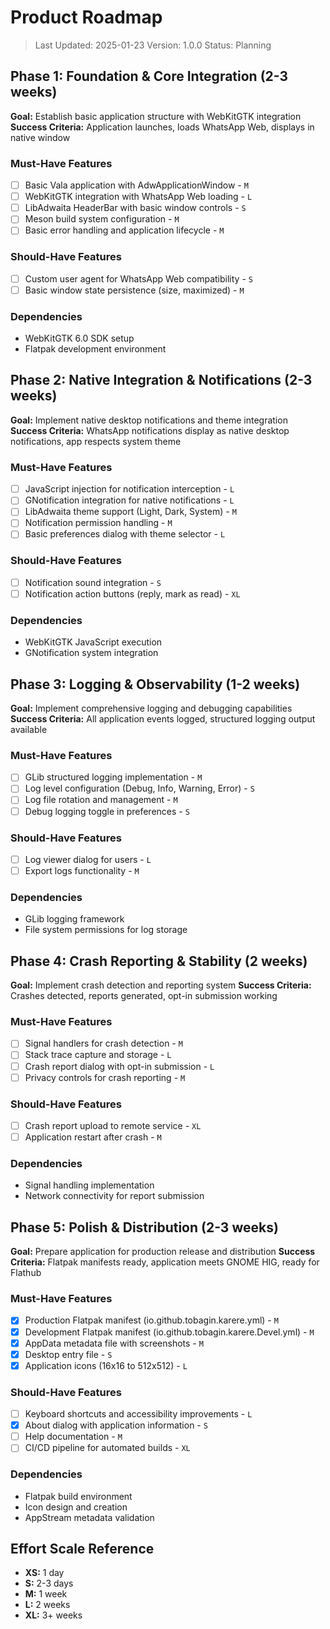 # Product Roadmap

> Last Updated: 2025-01-23
> Version: 1.0.0
> Status: Planning

## Phase 1: Foundation & Core Integration (2-3 weeks)

**Goal:** Establish basic application structure with WebKitGTK integration
**Success Criteria:** Application launches, loads WhatsApp Web, displays in native window

### Must-Have Features

- [ ] Basic Vala application with AdwApplicationWindow - `M`
- [ ] WebKitGTK integration with WhatsApp Web loading - `L`
- [ ] LibAdwaita HeaderBar with basic window controls - `S`
- [ ] Meson build system configuration - `M`
- [ ] Basic error handling and application lifecycle - `M`

### Should-Have Features

- [ ] Custom user agent for WhatsApp Web compatibility - `S`
- [ ] Basic window state persistence (size, maximized) - `M`

### Dependencies

- WebKitGTK 6.0 SDK setup
- Flatpak development environment

## Phase 2: Native Integration & Notifications (2-3 weeks)

**Goal:** Implement native desktop notifications and theme integration
**Success Criteria:** WhatsApp notifications display as native desktop notifications, app respects system theme

### Must-Have Features

- [ ] JavaScript injection for notification interception - `L`
- [ ] GNotification integration for native notifications - `L`
- [ ] LibAdwaita theme support (Light, Dark, System) - `M`
- [ ] Notification permission handling - `M`
- [ ] Basic preferences dialog with theme selector - `L`

### Should-Have Features

- [ ] Notification sound integration - `S`
- [ ] Notification action buttons (reply, mark as read) - `XL`

### Dependencies

- WebKitGTK JavaScript execution
- GNotification system integration

## Phase 3: Logging & Observability (1-2 weeks)

**Goal:** Implement comprehensive logging and debugging capabilities
**Success Criteria:** All application events logged, structured logging output available

### Must-Have Features

- [ ] GLib structured logging implementation - `M`
- [ ] Log level configuration (Debug, Info, Warning, Error) - `S`
- [ ] Log file rotation and management - `M`
- [ ] Debug logging toggle in preferences - `S`

### Should-Have Features

- [ ] Log viewer dialog for users - `L`
- [ ] Export logs functionality - `M`

### Dependencies

- GLib logging framework
- File system permissions for log storage

## Phase 4: Crash Reporting & Stability (2 weeks)

**Goal:** Implement crash detection and reporting system
**Success Criteria:** Crashes detected, reports generated, opt-in submission working

### Must-Have Features

- [ ] Signal handlers for crash detection - `M`
- [ ] Stack trace capture and storage - `L`
- [ ] Crash report dialog with opt-in submission - `L`
- [ ] Privacy controls for crash reporting - `M`

### Should-Have Features

- [ ] Crash report upload to remote service - `XL`
- [ ] Application restart after crash - `M`

### Dependencies

- Signal handling implementation
- Network connectivity for report submission

## Phase 5: Polish & Distribution (2-3 weeks)

**Goal:** Prepare application for production release and distribution
**Success Criteria:** Flatpak manifests ready, application meets GNOME HIG, ready for Flathub

### Must-Have Features

- [x] Production Flatpak manifest (io.github.tobagin.karere.yml) - `M`
- [x] Development Flatpak manifest (io.github.tobagin.karere.Devel.yml) - `M`
- [x] AppData metadata file with screenshots - `M`
- [x] Desktop entry file - `S`
- [x] Application icons (16x16 to 512x512) - `L`

### Should-Have Features

- [ ] Keyboard shortcuts and accessibility improvements - `L`
- [x] About dialog with application information - `S`
- [ ] Help documentation - `M`
- [ ] CI/CD pipeline for automated builds - `XL`

### Dependencies

- Flatpak build environment
- Icon design and creation
- AppStream metadata validation

## Effort Scale Reference

- **XS:** 1 day
- **S:** 2-3 days  
- **M:** 1 week
- **L:** 2 weeks
- **XL:** 3+ weeks
